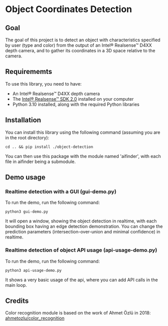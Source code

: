 # Object Coordinates Detection

## Goal

The goal of this project is to detect an object with characteristics specified by user (type and color) from the output of an Intel® Realsense™ D4XX depth camera, 
and to gather its coordinates in a 3D space relative to the camera.

## Requirememts

To use this library, you need to have:

- An Intel® Realsense™ D4XX depth camera
- The [Intel® Realsense™ SDK 2.0](https://www.intelrealsense.com/sdk-2/) installed on your computer
- Python 3.10 installed, along with the required Python libraries

## Installation

You can install this library using the following command (assuming you are in the root directory):

```shell
cd .. && pip install ./object-detection
```

You can then use this package with the module named 'aifinder', with each file in aifinder being a submodule.

## Demo usage

### Realtime detection with a GUI (gui-demo.py)

To run the demo, run the following command:

```shell
python3 gui-demo.py
```

It will open a window, showing the object detection in realtime, with each bounding box having an edge detection demonstration.
You can change the prediction parameters (intersection-over-union and minimal confidence) in realtime.

### Realtime detection of object API usage (api-usage-demo.py)

To run the demo, run the following command:

```shell
python3 api-usage-demo.py
```

It shows a very basic usage of the api, where you can add API calls in the main loop.

## Credits

Color recognition module is based on the work of Ahmet Özlü in 2018: [ahmetozlu/color_recognition](https://github.com/ahmetozlu/color_recognition)
